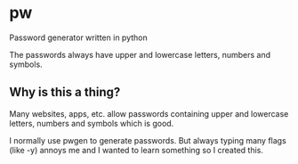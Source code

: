 # pw
Password generator written in python

The passwords always have upper and lowercase letters, numbers and symbols.

## Why is this a thing?

Many websites, apps, etc. allow passwords containing upper and lowercase letters, numbers and symbols which is good.

I normally use pwgen to generate passwords. But always typing many flags (like -y) annoys me and I wanted to learn something so I created this.
